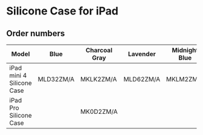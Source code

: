 # Silicone Case for iPad

## Order numbers

| Model | Blue | Charcoal Gray | Lavender | Midnight Blue | Orange | Pink | (PRODUCT)RED | Stone | Turquoise | White |
|-------|-----|-----|-----|-----|-----|-----|-----|-----|-----|-----|
| iPad mini 4 Silicone Case | MLD32ZM/A | MKLK2ZM/A | MLD62ZM/A | MKLM2ZM/A | MLD42ZM/A | MLD52ZM/A | MKLN2ZM/A | MKLP2ZM/A | MLD72ZM/A | MKLL2ZM/A |
| iPad Pro Silicone Case |  | MK0D2ZM/A |  |  |  |  |  |  |  | MK0E2ZM/A |
